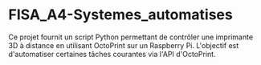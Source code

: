 # FISA_A4-Systemes_automatises
 Ce projet fournit un script Python permettant de contrôler une imprimante 3D à distance en utilisant OctoPrint sur un Raspberry Pi. L'objectif est d'automatiser certaines tâches courantes via l'API d'OctoPrint.
